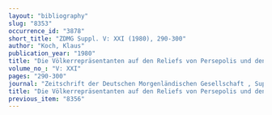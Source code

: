 ```yaml
---
layout: "bibliography"
slug: "8353"
occurrence_id: "3878"
short_title: "ZDMG Suppl. V: XXI (1980), 290-300"
author: "Koch, Klaus"
publication_year: "1980"
title: "Die Völkerrepräsentanten auf den Reliefs von Persepolis und den achämenidischen Gräbern"
volume_no_: "V: XXI"
pages: "290-300"
journal: "Zeitschrift der Deutschen Morgenländischen Gesellschaft , Supplement V: XXI. Deutscher Orientalistentag"
title: "Die Völkerrepräsentanten auf den Reliefs von Persepolis und den achämenidischen Gräbern"
previous_item: "8356"
---
```

